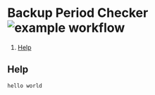 # Backup Period Checker ![example workflow](https://github.com/triole/example/actions/workflows/build.yaml/badge.svg)

<!--- mdtoc: toc begin -->

1. [Help](#help)<!--- mdtoc: toc end -->

## Help

```go mdox-exec="echo hello world"
hello world
```
